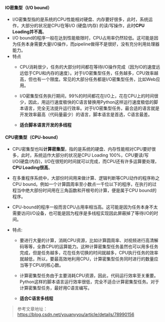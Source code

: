 #### IO密集型（I/O bound）
* I/O密集型指的是系统的CPU性能相对硬盘、内存要好很多，此时，系统运作，大部分的状况是CPU在等I/O (硬盘/内存) 的读/写操作，此时**CPU Loading并不高**。
* I/O bound的程序一般在达到性能极限时，CPU占用率仍然较低。这可能是因为任务本身需要大量I/O操作，而pipeline做得不是很好，没有充分利用处理器能力。
* 特点
    * CPU消耗很少，任务的大部分时间都在等待I/O操作完成（因为IO的速度远远低于CPU和内存的速度）。对于I/O密集型任务，任务越多，CPU效率越高，但也有一个限度。常见的大部分任务都是I/O密集型任务，比如Web应用。

    * I/O密集型任务执行期间，99%的时间都花在I/O上，花在CPU上的时间很少，因此，用运行速度极快的C语言替换用Python这样运行速度极低的脚本语言，完全无法提升运行效率。对于I/O密集型任务，最合适的语言就是开发效率最高（代码量最少）的语言，脚本语言是首选，C语言最差。
    * **适合脚本语言开发的多线程**
#### CPU密集型（CPU-bound）
* CPU密集型也叫**计算密集型**，指的是系统的硬盘、内存性能相对CPU要好很多，此时，系统运作大部分的状况是CPU Loading 100%，CPU要读/写I/O(硬盘/内存)，I/O在很短的时间就可以完成，而CPU还有许多运算要处理，**CPU Loading很高**。

* 在多重程序系统中，大部份时间用来做计算、逻辑判断等CPU动作的程序称之CPU bound。例如一个计算圆周率至小数点一千位以下的程序，在执行的过程当中绝大部份时间用在三角函数和开根号的计算，便是属于CPU bound的程序。

* CPU-bound的程序一般而言CPU占用率相当高。这可能是因为任务本身不太需要访问I/O设备，也可能是因为程序是多线程实现因此屏蔽掉了等待I/O的时间。

* 特点:
    * 要进行大量的计算，消耗CPU资源，比如计算圆周率、对视频进行高清解码等等，全靠CPU的运算能力。这种计算密集型任务虽然也可以用多任务完成，但是任务越多，花在任务切换的时间就越多，CPU执行任务的效率就越低，所以，要最高效地利用CPU，计算密集型任务同时进行的数量应当等于CPU的核心数。

    * 计算密集型任务由于主要消耗CPU资源，因此，代码运行效率至关重要。Python这样的脚本语言运行效率很低，完全不适合计算密集型任务。对于计算密集型任务，最好用C语言编写。
    * **适合C语言多线程**


> 参考文章地址：https://blog.csdn.net/youanyyou/article/details/78990156
